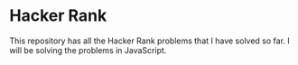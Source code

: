 # Hacker Rank

This repository has all the Hacker Rank problems that I have solved so far. I will be solving the problems in JavaScript.